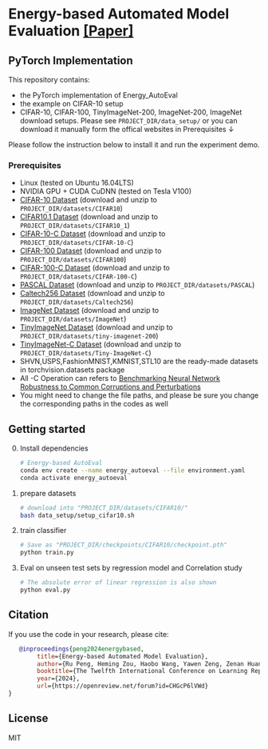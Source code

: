 # Energy-based Automated Model Evaluation [[Paper]](https://openreview.net/pdf?id=CHGcP6lVWd)


## PyTorch Implementation

This repository contains:

- the PyTorch implementation of Energy_AutoEval
- the example on CIFAR-10 setup
- CIFAR-10, CIFAR-100, TinyImageNet-200, ImageNet-200, ImageNet download setups.
  Please see ```PROJECT_DIR/data_setup/``` or you can download it manually form the offical websites in Prerequisites ↓

Please follow the instruction below to install it and run the experiment demo.


### Prerequisites
* Linux (tested on Ubuntu 16.04LTS)
* NVIDIA GPU + CUDA CuDNN (tested on Tesla V100)
* [CIFAR-10 Dataset](https://www.cs.toronto.edu/~kriz/cifar.html) (download and unzip to ```PROJECT_DIR/datasets/CIFAR10```)
* [CIFAR10.1 Dataset](https://github.com/modestyachts/CIFAR-10.1) (download and unzip to ```PROJECT_DIR/datasets/CIFAR10_1```)
* [CIFAR-10-C Dataset](https://zenodo.org/record/2535967#.Y-3ggHZBx3g) (download and unzip to ```PROJECT_DIR/datasets/CIFAR-10-C```)
* [CIFAR-100 Dataset](https://www.cs.toronto.edu/~kriz/cifar.html) (download and unzip to ```PROJECT_DIR/datasets/CIFAR100```)
* [CIFAR-100-C Dataset](https://zenodo.org/record/3555552#.Y-3gwHZBx3g) (download and unzip to ```PROJECT_DIR/datasets/CIFAR-100-C```)
* [PASCAL Dataset](http://host.robots.ox.ac.uk/pascal/VOC/) (download and unzip to ```PROJECT_DIR/datasets/PASCAL```)
* [Caltech256 Dataset](https://data.caltech.edu/records/nyy15-4j048) (download and unzip to ```PROJECT_DIR/datasets/Caltech256```)
* [ImageNet Dataset](https://image-net.org/challenges/LSVRC/2013/2013-downloads.php) (download and unzip to ```PROJECT_DIR/datasets/ImageNet```)
* [TinyImageNet Dataset](http://cs231n.stanford.edu/tiny-imagenet-200.zip) (download and unzip to ```PROJECT_DIR/datasets/tiny-imagenet-200```)
* [TinyImageNet-C Dataset](https://zenodo.org/record/2469796#.Y-3gynZBx3g) (download and unzip to ```PROJECT_DIR/datasets/Tiny-ImageNet-C```)
* SHVN,USPS,FashionMNIST,KMNIST,STL10 are the ready-made datasets in torchvision.datasets package 
* All -C Operation can refers to [Benchmarking Neural Network Robustness to Common Corruptions and Perturbations](https://github.com/hendrycks/robustness)
* You might need to change the file paths, and please be sure you change the corresponding paths in the codes as well  



## Getting started
0. Install dependencies 
    ```bash
    # Energy-based AutoEval
    conda env create --name energy_autoeval --file environment.yaml
    conda activate energy_autoeval
    ```
1. prepare datasets
    ```bash
    # download into "PROJECT_DIR/datasets/CIFAR10/"
    bash data_setup/setup_cifar10.sh
    ```

2. train classifier
    ```bash
    # Save as "PROJECT_DIR/checkpoints/CIFAR10/checkpoint.pth"
    python train.py
    ```

3. Eval on unseen test sets by regression model and Correlation study
    ```bash
    # The absolute error of linear regression is also shown
    python eval.py
    ``` 

        
## Citation
If you use the code in your research, please cite:
```bibtex
   @inproceedings{peng2024energybased,
        title={Energy-based Automated Model Evaluation},
        author={Ru Peng, Heming Zou, Haobo Wang, Yawen Zeng, Zenan Huang, Junbo Zhao},
        booktitle={The Twelfth International Conference on Learning Representations},
        year={2024},
        url={https://openreview.net/forum?id=CHGcP6lVWd}
}
```

## License
MIT
